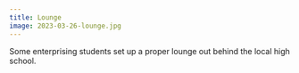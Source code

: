 ```yaml
---
title: Lounge
image: 2023-03-26-lounge.jpg
---
```


Some enterprising students set up a proper lounge out behind the local high
school.

<!--more-->
